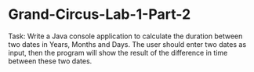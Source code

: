 # Grand-Circus-Lab-1-Part-2
Task: Write a Java console application to calculate the duration between two dates in Years,
Months and Days. The user should enter two dates as input, then the program will show the
result of the difference in time between these two dates.
